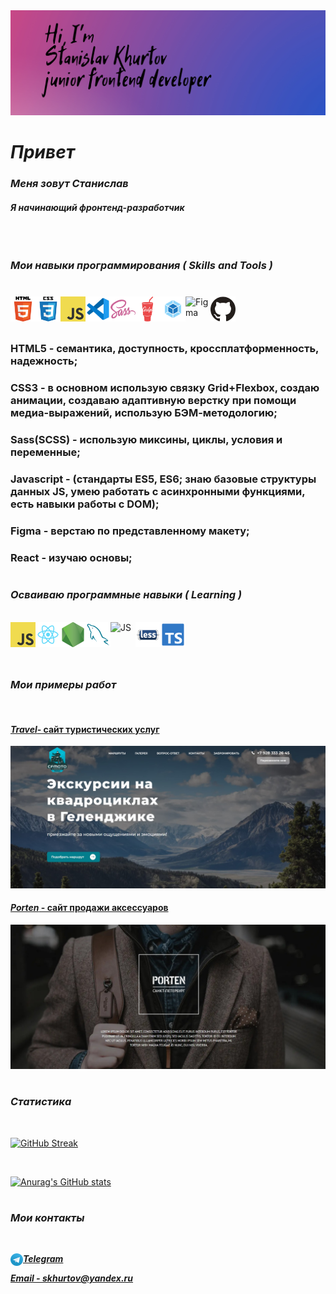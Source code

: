 <img src="./src/img/logo.png"/>


<br>

# ___***Привет***___

### ***Меня зовут Станислав***
#### ***Я начинающий фронтенд-разработчик***

<br>

#
### ***Мои навыки программирования ( Skills and Tools )***

#
<img align="left" alt="HTML5" width="40" src="https://raw.githubusercontent.com/github/explore/80688e429a7d4ef2fca1e82350fe8e3517d3494d/topics/html/html.png" />

<img align="left" alt="CSS" width="40" src="https://raw.githubusercontent.com/github/explore/80688e429a7d4ef2fca1e82350fe8e3517d3494d/topics/css/css.png" />

<img align="left" alt="JS" width="40" src="https://raw.githubusercontent.com/github/explore/80688e429a7d4ef2fca1e82350fe8e3517d3494d/topics/javascript/javascript.png" />

<img align="left" alt="VSCode" width="40" src="https://raw.githubusercontent.com/vscode-icons/vscode-icons/c6a88d017a90b71a98ec62fe829d7e93ec86b46a/icons/file_type_vscode.svg" />

<img align="left" alt="SASS" width="40" src="https://raw.githubusercontent.com/github/explore/80688e429a7d4ef2fca1e82350fe8e3517d3494d/topics/sass/sass.png" />

<img align="left" alt="Gulp" width="40" src="https://raw.githubusercontent.com/github/explore/80688e429a7d4ef2fca1e82350fe8e3517d3494d/topics/gulp/gulp.png" />

<img align="left" alt="WebPack" width="40" src="https://raw.githubusercontent.com/github/explore/80688e429a7d4ef2fca1e82350fe8e3517d3494d/topics/webpack/webpack.png" />

<img align="left" alt="Figma" width="40" src="https://cdn-icons-png.flaticon.com/128/5968/5968705.png" />

<img align="left" alt="Git" width="40" src="https://raw.githubusercontent.com/github/explore/89bdd9644f44d1b12180fd512b95574fe4c54617/topics/github-api/github-api.png" />

<br>
<br>
<br>


### **HTML5** - семантика, доступность, кроссплатформенность, надежность;
 ### **CSS3** - в основном использую связку Grid+Flexbox, создаю анимации, создаваю адаптивную верстку при помощи медиа-выражений, использую БЭМ-методологию;
 ### **Sass(SCSS)** - использую миксины, циклы, условия и переменные;
 ### **Javascript** - (стандарты ES5, ES6; знаю базовые структуры данных JS, умею работать с асинхронными функциями, есть навыки работы с DOM);
 ### **Figma** - верстаю по представленному макету;
 ### **React** -  изучаю основы;

#

### ***Осваиваю программные навыки ( Learning )***
<br>

<img align="left" alt="JS" width="40" src="https://raw.githubusercontent.com/github/explore/80688e429a7d4ef2fca1e82350fe8e3517d3494d/topics/javascript/javascript.png" />

<img align="left" alt="JS" width="40" src="https://raw.githubusercontent.com/github/explore/80688e429a7d4ef2fca1e82350fe8e3517d3494d/topics/react/react.png" />

<img align="left" alt="JS" width="40" src="https://raw.githubusercontent.com/github/explore/80688e429a7d4ef2fca1e82350fe8e3517d3494d/topics/nodejs/nodejs.png" />

<img align="left" alt="JS" width="40" src="https://raw.githubusercontent.com/vscode-icons/vscode-icons/c6a88d017a90b71a98ec62fe829d7e93ec86b46a/icons/file_type_mysql.svg" />

<img align="left" alt="JS" width="40" src="https://camo.githubusercontent.com/bec2c92468d081617cb3145a8f3d8103e268bca400f6169c3a68dc66e05c971e/68747470733a2f2f76352e676574626f6f7473747261702e636f6d2f646f63732f352e302f6173736574732f6272616e642f626f6f7473747261702d6c6f676f2d736861646f772e706e67" />

<img align="left" alt="JS" width="40" src="https://raw.githubusercontent.com/vscode-icons/vscode-icons/c6a88d017a90b71a98ec62fe829d7e93ec86b46a/icons/file_type_less.svg" />

<img align="left" alt="JS" width="40" src="https://raw.githubusercontent.com/vscode-icons/vscode-icons/c6a88d017a90b71a98ec62fe829d7e93ec86b46a/icons/file_type_typescript_official.svg" />

<br>
<br>
<br>

#

### ***Мои примеры работ***
<br>

####  [***Travel***- сайт туристических услуг](https://stanislavkhurtov.github.io/practice-travel/home.html) 

<img src="./src/img/travel.jpg"/>

<br>

#### [***Porten*** - сайт продажи aксессуаров](https://stanislavkhurtov.github.io/porten/home.html)

<img src="./src/img/porten.jpg"/>

#

### ***Статистика***
<br>

[![GitHub Streak](https://github-readme-streak-stats.herokuapp.com/?user=StanislavKhurtov&theme=dark)](https://git.io/streak-stats)

<br>

[![Anurag's GitHub stats](https://github-readme-stats.vercel.app/api?username=StanislavKhurtov&theme=dark)](https://github.com/anuraghazra/github-readme-stats)
<br>
#

### ***Мои контакты***
<br>

<img align="left" alt="JS" width="20" src="https://raw.githubusercontent.com/github/explore/80688e429a7d4ef2fca1e82350fe8e3517d3494d/topics/telegram/telegram.png" />[***Telegram***](https://t.me/+375257687065/)
<br>

<a href="mailto:skhurtov@yandex.ru">***Email - skhurtov@yandex.ru***</a>



